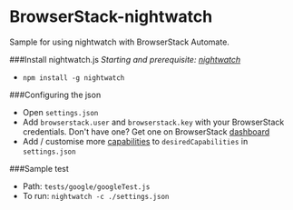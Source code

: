 BrowserStack-nightwatch
=========

Sample for using nightwatch with BrowserStack Automate.

###Install nightwatch.js
*Starting and prerequisite: [nightwatch]*
- `npm install -g nightwatch`

###Configuring the json
 - Open `settings.json`
 - Add `browserstack.user` and `browserstack.key` with your BrowserStack credentials. Don't have one? Get one on BrowserStack [dashboard]
 - Add / customise more [capabilities] to `desiredCapabilities` in `settings.json`

###Sample test
 - Path: `tests/google/googleTest.js`
 - To run: `nightwatch -c ./settings.json`

[nightwatch]:http://nightwatchjs.org/guide
[capabilities]:http://www.browserstack.com/automate/capabilities
[dashboard]:https://www.browserstack.com/automate
